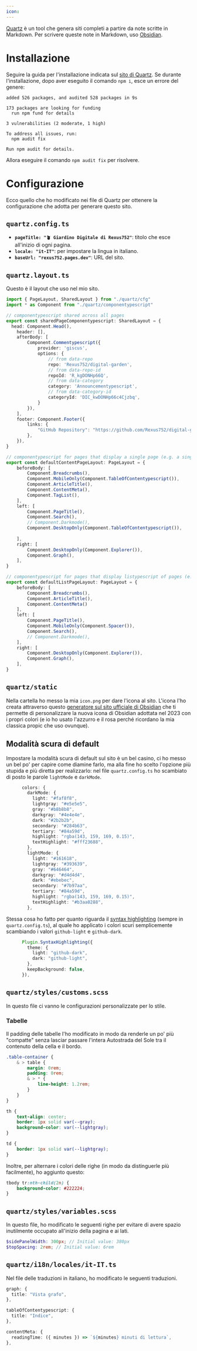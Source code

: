 ```yaml
---
icon:
---
```

[Quartz](https://quartz.jzhao.xyz/) è un tool che genera siti completi a partire da note scritte in Markdown. Per scrivere queste note in Markdown, uso [Obsidian](https://obsidian.md/).

# Installazione

Seguire la guida per l'installazione indicata sul [sito di Quartz](https://quartz.jzhao.xyz/#-get-started). Se durante l'installazione, dopo aver eseguito il comando `npm i`, esce un errore del genere:

```
added 526 packages, and audited 528 packages in 9s

173 packages are looking for funding
  run npm fund for details

3 vulnerabilities (2 moderate, 1 high)

To address all issues, run:
  npm audit fix

Run npm audit for details.
```

Allora eseguire il comando `npm audit fix` per risolvere.

# Configurazione

Ecco quello che ho modificato nei file di Quartz per ottenere la configurazione che adotta per generare questo sito.

## `quartz.config.ts`

- **`pageTitle: "🪴 Giardino Digitale di Rexus752"`**: titolo che esce all'inizio di ogni pagina.
- **`locale: "it-IT"`**: per impostare la lingua in italiano.
- **`baseUrl: "rexus752.pages.dev"`**: URL del sito.

## `quartz.layout.ts`

Questo è il layout che uso nel mio sito.

```typescript
import { PageLayout, SharedLayout } from "./quartz/cfg"
import * as Component from "./quartz/componentypescript"

// componentypescript shared across all pages
export const sharedPageComponentypescript: SharedLayout = {
  head: Component.Head(),
	header: [],
	afterBody: [
		Component.Commentypescript({
			provider: 'giscus',
			options: {
				// from data-repo
				repo: 'Rexus752/digital-garden',
				// from data-repo-id
				repoId: 'R_kgDONHp66Q',
				// from data-category
				category: 'Announcementypescript',
				// from data-category-id
				categoryId: 'DIC_kwDONHp66c4Cjzbq',
			}
		}),
	],
	footer: Component.Footer({
		links: {
			"GitHub Repository": "https://github.com/Rexus752/digital-garden",
		},
	}),
}

// componentypescript for pages that display a single page (e.g. a single note)
export const defaultContentPageLayout: PageLayout = {
	beforeBody: [
		Component.Breadcrumbs(),
		Component.MobileOnly(Component.TableOfContentypescript()),
		Component.ArticleTitle(),
		Component.ContentMeta(),
		Component.TagList(),
	],
	left: [
		Component.PageTitle(),
		Component.Search(),
		// Component.Darkmode(),
		Component.DesktopOnly(Component.TableOfContentypescript()),
		
	],
	right: [
		Component.DesktopOnly(Component.Explorer()),
		Component.Graph(),
	],
}

// componentypescript for pages that display listypescript of pages	(e.g. tags or folders)
export const defaultListPageLayout: PageLayout = {
	beforeBody: [
		Component.Breadcrumbs(),
		Component.ArticleTitle(),
		Component.ContentMeta()
	],
	left: [
		Component.PageTitle(),
		Component.MobileOnly(Component.Spacer()),
		Component.Search(),
		// Component.Darkmode(),
	],
	right: [
		Component.DesktopOnly(Component.Explorer()),
		Component.Graph(),
	],
}

```

## `quartz/static`

Nella cartella ho messo la mia `icon.png` per dare l'icona al sito. L'icona l'ho creata attraverso questo [generatore sul sito ufficiale di Obsidian](https://obsidian.md/blog/new-obsidian-icon/) che ti permette di personalizzare la nuova icona di Obsidian adottata nel 2023 con i propri colori (e io ho usato l'azzurro e il rosa perché ricordano la mia classica propic che uso ovunque). 

## Modalità scura di default

Impostare la modalità scura di default sul sito è un bel casino, ci ho messo un bel po' per capire come diamine farlo, ma alla fine ho scelto l'opzione più stupida e più diretta per realizzarlo: nel file `quartz.config.ts` ho scambiato di posto le parole `lightMode` e `darkMode`.

```typescript
      colors: {
        darkMode: {
          light: "#faf8f8",
          lightgray: "#e5e5e5",
          gray: "#b8b8b8",
          darkgray: "#4e4e4e",
          dark: "#2b2b2b",
          secondary: "#284b63",
          tertiary: "#84a59d",
          highlight: "rgba(143, 159, 169, 0.15)",
          textHighlight: "#fff23688",
        },
        lightMode: {
          light: "#161618",
          lightgray: "#393639",
          gray: "#646464",
          darkgray: "#d4d4d4",
          dark: "#ebebec",
          secondary: "#7b97aa",
          tertiary: "#84a59d",
          highlight: "rgba(143, 159, 169, 0.15)",
          textHighlight: "#b3aa0288",
        },
```

Stessa cosa ho fatto per quanto riguarda il [syntax highlighting](https://quartz.jzhao.xyz/features/syntax-highlighting) (sempre in `quartz.config.ts`), al quale ho applicato i colori scuri semplicemente scambiando i valori `github-light` e `github-dark`.

```typescript
      Plugin.SyntaxHighlighting({
        theme: {
          light: "github-dark",
          dark: "github-light",
        },
        keepBackground: false,
      }),
```

## `quartz/styles/customs.scss`

In questo file ci vanno le configurazioni personalizzate per lo stile.

### Tabelle

Il padding delle tabelle l'ho modificato in modo da renderle un po' più "compatte" senza lasciar passare l'intera Autostrada del Sole tra il contenuto della cella e il bordo.

```scss
.table-container {
	& > table {
		margin: 0rem;
		padding: 0rem;
		& > * {
			line-height: 1.2rem;
		}
	}
}

th {
	text-align: center;
	border: 1px solid var(--gray);
	background-color: var(--lightgray);
}

td {
	border: 1px solid var(--lightgray);
}
```

Inoltre, per alternare i colori delle righe (in modo da distinguerle più facilmente), ho aggiunto questo:

```scss
tbody tr:nth-child(2n) {
	background-color: #222224;
}
```

## `quartz/styles/variables.scss`

In questo file, ho modificato le seguenti righe per evitare di avere spazio inutilmente occupato all'inizio della pagina e ai lati.

```scss
$sidePanelWidth: 300px; // Initial value: 380px
$topSpacing: 2rem; // Initial value: 6rem
```

## `quartz/i18n/locales/it-IT.ts`

Nel file delle traduzioni in italiano, ho modificato le seguenti traduzioni.

```typescript
graph: {
  title: "Vista grafo",
},
```

```typescript
tableOfContentypescript: {
  title: "Indice",
},
```

```typescript
contentMeta: {
  readingTime: ({ minutes }) => `${minutes} minuti di lettura`,
},
```